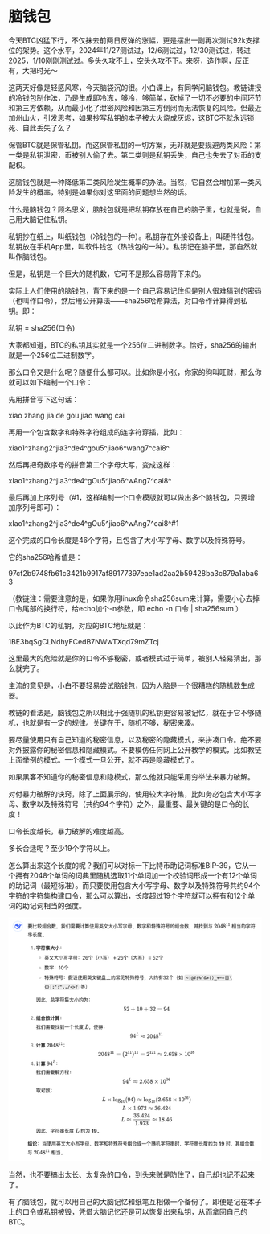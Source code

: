 # 脑钱包

今天BTC凶猛下行，不仅抹去前两日反弹的涨幅，更是摆出一副再次测试92k支撑位的架势。这个水平，2024年11/27测试过，12/6测试过，12/30测试过，转进2025，1/10刚刚测试过。多头久攻不上，空头久攻不下。来呀，造作啊，反正有，大把时光～

这两天好像是轻感风寒，今天脑袋沉的很。小白课上，有同学问脑钱包。教链讲授的冷钱包制作法，乃是生成即冷冻，够冷，够简单，砍掉了一切不必要的中间环节和第三方依赖，从而最小化了泄密风险和因第三方倒闭而无法恢复的风险。但最近加州山火，引发思考，如果抄写私钥的本子被大火烧成灰烬，这BTC不就永远锁死、自此丢失了么？

保管BTC就是保管私钥。而这保管私钥的一切方案，无非就是要规避两类风险：第一类是私钥泄密，币被别人偷了去。第二类则是私钥丢失，自己也失去了对币的支配权。

这脑钱包就是一种降低第二类风险发生概率的办法。当然，它自然会增加第一类风险发生的概率，特别是如果你对这里面的问题想当然的话。

什么是脑钱包？顾名思义，脑钱包就是把私钥存放在自己的脑子里，也就是说，自己用大脑记住私钥。

私钥抄在纸上，叫纸钱包（冷钱包的一种）。私钥存在外接设备上，叫硬件钱包。私钥放在手机App里，叫软件钱包（热钱包的一种）。私钥记在脑子里，那自然就叫作脑钱包。

但是，私钥是一个巨大的随机数，它可不是那么容易背下来的。

实际上人们使用的脑钱包，背下来的是一个自己容易记住但是别人很难猜到的密码（也叫作口令），然后用公开算法——sha256哈希算法，对口令作计算得到私钥。即：

私钥 = sha256(口令)

大家都知道，BTC的私钥其实就是一个256位二进制数字。恰好，sha256的输出就是一个256位二进制数字。

那么口令又是什么呢？随便什么都可以。比如你是小张，你家的狗叫旺财，那么你就可以如下编制一个口令：

先用拼音写下这句话：

xiao zhang jia de gou jiao wang cai

再用一个包含数字和特殊字符组成的连字符穿插，比如：

xiao1^zhang2^jia3^de4^gou5^jiao6^wang7^cai8^

然后再把奇数序号的拼音第二个字母大写，变成这样：

xIao1^zhang2^jIa3^de4^gOu5^jiao6^wAng7^cai8^

最后再加上序列号（#1，这样编制一个口令模版就可以做出多个脑钱包，只要增加序列号即可）：

xIao1^zhang2^jIa3^de4^gOu5^jiao6^wAng7^cai8^#1

这个完成的口令长度是46个字符，且包含了大小写字母、数字以及特殊符号。

它的sha256哈希值是：

97cf2b9748fb61c3421b9917af89177397eae1ad2aa2b59428ba3c879a1aba63

（教链注：需要注意的是，如果你用linux命令sha256sum来计算，需要小心去掉口令尾部的换行符，给echo加个-n参数，即 echo -n 口令 | sha256sum ）

以此作为BTC的私钥，对应的BTC地址就是：

1BE3bqSgCLNdhyFCedB7NWwTXqd79mZTcj

这里最大的危险就是你的口令不够秘密，或者模式过于简单，被别人轻易猜出，那么就完了。

主流的意见是，小白不要轻易尝试脑钱包，因为人脑是一个很糟糕的随机数生成器。

教链的看法是，脑钱包之所以相比于强随机的私钥更容易被记忆，就在于它不够随机，也就是有一定的规律。关键在于，随机不够，秘密来凑。

要尽量使用只有自己知道的秘密信息，以及秘密的隐藏模式，来拼凑口令。绝不要对外披露你的秘密信息和隐藏模式。不要模仿任何网上公开教学的模式，比如教链上面举例的模式。一个模式一旦公开，就不再是隐藏模式了。

如果黑客不知道你的秘密信息和隐模式，那么他就只能采用穷举法来暴力破解。

对付暴力破解的诀窍，除了上面展示的，使用较大字符集，比如务必包含大小写字母、数字以及特殊符号（共约94个字符）之外，最重要、最关键的是口令的长度！

口令长度越长，暴力破解的难度越高。

多长合适呢？至少19个字符以上。

怎么算出来这个长度的呢？我们可以对标一下比特币助记词标准BIP-39，它从一个拥有2048个单词的词典里随机选取11个单词加一个校验词形成一个有12个单词的助记词（最短标准）。而只要使用包含大小写字母、数字以及特殊符号共约94个字符的字符集构建口令，那么可以算出，长度超过19个字符就可以拥有和12个单词的助记词相当的强度。

![](2025-01-13-A01.png)

当然，也不要搞出太长、太复杂的口令，到头来贼是防住了，自己却也记不起来了。

有了脑钱包，就可以用自己的大脑记忆和纸笔互相做一个备份了。即便是记在本子上的口令或私钥被毁，凭借大脑记忆还是可以恢复出来私钥，从而拿回自己的BTC。
